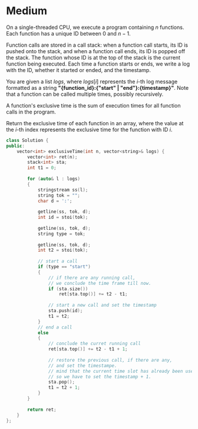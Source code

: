 # Medium

On a single-threaded CPU, we execute a program containing $n$ functions. Each function has a unique ID between $0$ and $n-1$.

Function calls are stored in a call stack: when a function call starts, its ID is pushed onto the stack, and when a function call ends, its ID is popped off the stack. The function whose ID is at the top of the stack is the current function being executed. Each time a function starts or ends, we write a log with the ID, whether it started or ended, and the timestamp.

You are given a list $logs$, where $logs[i]$ represents the $i$-th log message formatted as a string **"{function_id}:{"start" | "end"}:{timestamp}"**. Note that a function can be called multiple times, possibly recursively.

A function's exclusive time is the sum of execution times for all function calls in the program.

Return the exclusive time of each function in an array, where the value at the $i$-th index represents the exclusive time for the function with ID $i$.

```cpp
class Solution {
public:
    vector<int> exclusiveTime(int n, vector<string>& logs) {
        vector<int> ret(n);
        stack<int> sta;
        int t1 = 0;
        
        for (auto& l : logs)
        {
            stringstream ss(l);
            string tok = "";
            char d = ':';
            
            getline(ss, tok, d);
            int id = stoi(tok);
            
            getline(ss, tok, d);
            string type = tok;
            
            getline(ss, tok, d);
            int t2 = stoi(tok);
            
            // start a call
            if (type == "start")
            {
                // if there are any running call, 
                // we conclude the time frame till now.
                if (sta.size())
                    ret[sta.top()] += t2 - t1;
                
                // start a new call and set the timestamp
                sta.push(id);
                t1 = t2;
            }
            // end a call
            else
            {
                // conclude the curret running call
                ret[sta.top()] += t2 - t1 + 1;
                
                // restore the previous call, if there are any,
                // and set the timestampe.
                // mind that the current time slot has already been used by the ended call,
                // so we have to set the timestamp + 1.
                sta.pop();
                t1 = t2 + 1;
            }
        }
        
        return ret;
    }
};
```
